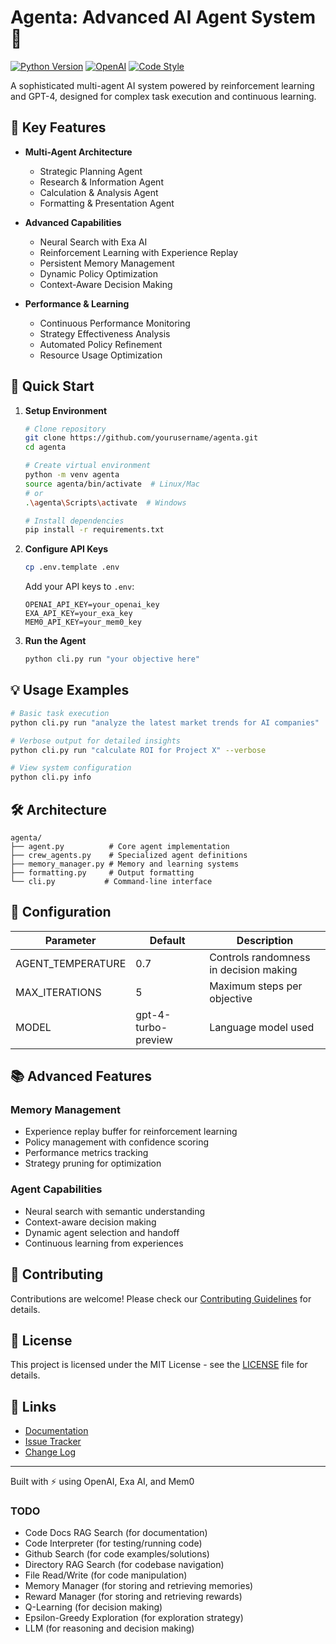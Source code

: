 # Agenta: Advanced AI Agent System 🤖

[![Python Version](https://img.shields.io/badge/python-3.8%2B-blue.svg)](https://www.python.org/downloads/)
[![OpenAI](https://img.shields.io/badge/OpenAI-API-green.svg)](https://openai.com/)
[![Code Style](https://img.shields.io/badge/code%20style-black-black.svg)](https://github.com/psf/black)

A sophisticated multi-agent AI system powered by reinforcement learning and GPT-4, designed for complex task execution and continuous learning.

## 🌟 Key Features

- **Multi-Agent Architecture**

  - Strategic Planning Agent
  - Research & Information Agent
  - Calculation & Analysis Agent
  - Formatting & Presentation Agent

- **Advanced Capabilities**

  - Neural Search with Exa AI
  - Reinforcement Learning with Experience Replay
  - Persistent Memory Management
  - Dynamic Policy Optimization
  - Context-Aware Decision Making

- **Performance & Learning**
  - Continuous Performance Monitoring
  - Strategy Effectiveness Analysis
  - Automated Policy Refinement
  - Resource Usage Optimization

## 🚀 Quick Start

1. **Setup Environment**

   ```bash
   # Clone repository
   git clone https://github.com/yourusername/agenta.git
   cd agenta

   # Create virtual environment
   python -m venv agenta
   source agenta/bin/activate  # Linux/Mac
   # or
   .\agenta\Scripts\activate  # Windows

   # Install dependencies
   pip install -r requirements.txt
   ```

2. **Configure API Keys**

   ```bash
   cp .env.template .env
   ```

   Add your API keys to `.env`:

   ```
   OPENAI_API_KEY=your_openai_key
   EXA_API_KEY=your_exa_key
   MEM0_API_KEY=your_mem0_key
   ```

3. **Run the Agent**
   ```bash
   python cli.py run "your objective here"
   ```

## 💡 Usage Examples

```bash
# Basic task execution
python cli.py run "analyze the latest market trends for AI companies"

# Verbose output for detailed insights
python cli.py run "calculate ROI for Project X" --verbose

# View system configuration
python cli.py info
```

## 🛠 Architecture

```
agenta/
├── agent.py          # Core agent implementation
├── crew_agents.py    # Specialized agent definitions
├── memory_manager.py # Memory and learning systems
├── formatting.py     # Output formatting
└── cli.py           # Command-line interface
```

## 🔧 Configuration

| Parameter         | Default             | Description                            |
| ----------------- | ------------------- | -------------------------------------- |
| AGENT_TEMPERATURE | 0.7                 | Controls randomness in decision making |
| MAX_ITERATIONS    | 5                   | Maximum steps per objective            |
| MODEL             | gpt-4-turbo-preview | Language model used                    |

## 📚 Advanced Features

### Memory Management

- Experience replay buffer for reinforcement learning
- Policy management with confidence scoring
- Performance metrics tracking
- Strategy pruning for optimization

### Agent Capabilities

- Neural search with semantic understanding
- Context-aware decision making
- Dynamic agent selection and handoff
- Continuous learning from experiences

## 🤝 Contributing

Contributions are welcome! Please check our [Contributing Guidelines](CONTRIBUTING.md) for details.

## 📄 License

This project is licensed under the MIT License - see the [LICENSE](LICENSE) file for details.

## 🔗 Links

- [Documentation](docs/)
- [Issue Tracker](issues/)
- [Change Log](CHANGELOG.md)

---

Built with ⚡ using OpenAI, Exa AI, and Mem0

### TODO

- Code Docs RAG Search (for documentation)
- Code Interpreter (for testing/running code)
- Github Search (for code examples/solutions)
- Directory RAG Search (for codebase navigation)
- File Read/Write (for code manipulation)
- Memory Manager (for storing and retrieving memories)
- Reward Manager (for storing and retrieving rewards)
- Q-Learning (for decision making)
- Epsilon-Greedy Exploration (for exploration strategy)
- LLM (for reasoning and decision making)
